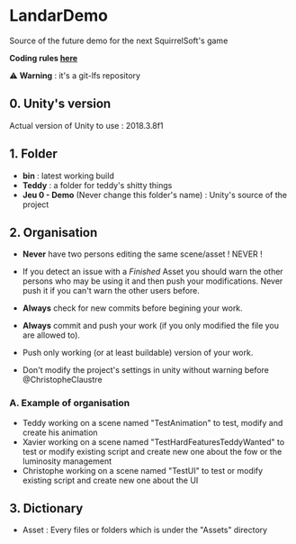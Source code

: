 # LandarDemo
Source of the future demo for the next SquirrelSoft's game

**Coding rules [here](CodingRules.md)**

:warning: **Warning** : it's a git-lfs repository

## 0. Unity's version

Actual version of Unity to use : 2018.3.8f1

## 1. Folder

 * **bin** : latest working build
 * **Teddy** : a folder for teddy's shitty things
 * **Jeu 0 - Demo** (Never change this folder's name) : Unity's source of the project

## 2. Organisation

 * **Never** have two persons editing the same scene/asset ! NEVER !
 * If you detect an issue with a *Finished* Asset you should warn the other persons who may be using it and then push your modifications. Never push it if you can't warn the other users before.
 * **Always** check for new commits before begining your work.
 * **Always** commit and push your work (if you only modified the file you are allowed to).
 * Push only working (or at least buildable) version of your work.

 * Don't modify the project's settings in unity without warning before @ChristopheClaustre

### A. Example of organisation

 * Teddy working on a scene named "TestAnimation" to test, modify and create his animation
 * Xavier working on a scene named "TestHardFeaturesTeddyWanted" to test or modify existing script and create new one about the fow or the luminosity management
 * Christophe working on a scene named "TestUI" to test or modify existing script and create new one about the UI

## 3. Dictionary

 * Asset : Every files or folders which is under the "Assets" directory
